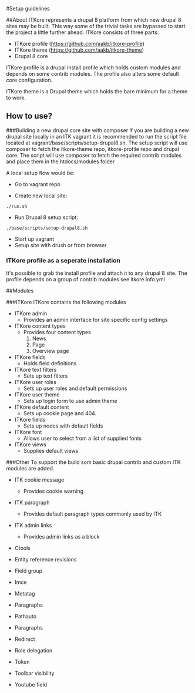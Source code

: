 #Setup guidelines

##About
ITKore represents a drupal 8 platform from which new drupal 8 sites may be built. This way some of the trivial tasks are bypassed to start the project a little further ahead.
ITKore consists of three parts:
* ITKore profile (https://github.com/aakb/itkore-profile)
* ITKore theme (https://github.com/aakb/itkore-theme)
* Drupal 8 core

ITKore profile is a drupal install profile which holds custom modules and depends on some contrib modules. The profile also alters some default core configuration.

ITKore theme is a Drupal theme which holds the bare minimum for a theme to work.

## How to use?

###Buliding a new drupal core site with composer
If you are building a new drupal site locally in an ITK vagrant it is recommended to run the script file located at vagrant/base/scripts/setup-drupal8.sh.
The setup script will use composer to fetch the itkore-theme repo, itkore-profile repo and drupal core.
The script will use composer to fetch the required contrib modules and place them in the htdocs/modules folder

A local setup flow would be:

* Go to vagrant repo

* Create new local site:
```
./run.sh
```

* Run Drupal 8 setup script:
```
./base/scripts/setup-drupal8.sh
```

* Start up vagrant
* Setup site with drush or from browser


### ITKore profile as a seperate installation
It's possible to grab the install profile and attach it to any drupal 8 site. The profile depends on a group of contrib modules see itkore.info.yml

##Modules

###ITKore
ITKore contains the following modules

* ITKore admin
   * Provides an admin interface for site specific config settings
* ITKore content types
   * Provides four content types
      1. News
      2. Page
      3. Overview page
* ITKore fields
   * Holds field definitions
* ITKore text filters
   * Sets up text filters
* ITKore user roles
   * Sets up user roles and default permissions
* ITKore user theme
   * Sets up login form to use admin theme
* ITKore default content
   * Sets up cookie page and 404.
* ITKore fields
   * Sets up nodes with default fields
* ITKore font
   * Allows user to select from a list of supplied fonts
* ITKore views
   * Supplies default views

###Other
To support the build som basic drupal contrib and custom ITK modules are added.

* ITK cookie message
   * Provides cookie warning
* ITK paragraph
   * Provides default paragraph types commonly used by ITK
* ITK admin links
   * Provides admin links as a block

* Ctools
* Entity reference revisions
* Field group
* Imce
* Metatag
* Paragraphs
* Pathauto
* Paragraphs
* Redirect
* Role delegation
* Token
* Toolbar visibility
* Youtube field
